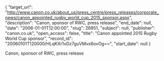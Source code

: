 {
  "target_url": "http://www.canon.co.uk/about_us/press_centre/press_releases/corporate_news/canon_appointed_rugby_world_cup_2015_sponsor.aspx", 
  "description": "Canon, sponsor of RWC, press release", 
  "end_date": null, 
  "date": "2006-01-01T12:00:00", 
  "slug": 26951, 
  "subject": null, 
  "publisher": "canon.co.uk", 
  "open_access": false, 
  "title": "Canon appointed 2015 Rugby World Cup sponsor", 
  "record_id": "20060101T120000/HLqKXr1vDz7guVMvx6ovOg==", 
  "start_date": null
}

Canon, sponsor of RWC, press release